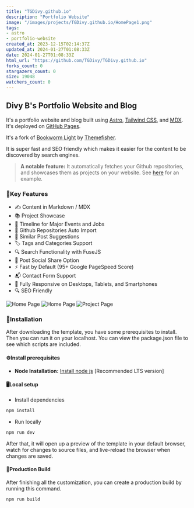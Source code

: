 ```yaml
---
title: "TGDivy.github.io"
description: "Portfolio Website"
image: "/images/projects/TGDivy.github.io/HomePage1.png"
tags: 
- astro
- portfolio-website
created_at: 2023-12-15T02:14:37Z
updated_at: 2024-01-27T01:08:33Z
date: 2024-01-27T01:08:33Z
html_url: "https://github.com/TGDivy/TGDivy.github.io"
forks_count: 0
stargazers_count: 0
size: 19048
watchers_count: 0
---
```


## Divy B's Portfolio Website and Blog

It's a portfolio website and blog built using [Astro](https://astro.build/), [Tailwind CSS](https://tailwindcss.com/), and [MDX](https://mdxjs.com/). It's deployed on [GitHub Pages](https://pages.github.com/).

It's a fork of [Bookworm Light]() by [Themefisher](https://themefisher.com/).

It is super fast and SEO friendly which makes it easier for the content to be discovered by search engines.

> **A notable feature:**
> It automatically fetches your Github repositories, and showcases them as projects on your website. See [here](me@divyb.xyz/projects) for an example.

### 🔑Key Features
<!-- Timeline for major events and jobs and social links support for personal profile -->
- ✍️ Content in Markdown / MDX
- 📚 Project Showcase
- 📅 Timeline for Major Events and Jobs
- 📁 Github Repositories Auto Import
- 🔗 Similar Post Suggestions
- 🏷️ Tags and Categories Support
- 🔍 Search Functionality with FuseJS
- 📲 Post Social Share Option
- ⚡ Fast by Default (95+ Google PageSpeed Score)
- 📬 Contact Form Support
- 📱 Fully Responsive on Desktops, Tablets, and Smartphones
- 🔍 SEO Friendly

<!-- Display 3 images in a row (use table maybe) -->
![Home Page](/images/projects/TGDivy.github.io/HomePage1.png)
![Home Page](/images/projects/TGDivy.github.io/HomePage2.png)
![Project Page](/images/projects/TGDivy.github.io/ProjectPage.png)


### 🔧Installation

After downloading the template, you have some prerequisites to install. Then you can run it on your localhost. You can view the package.json file to see which scripts are included.

#### ⚙️Install prerequisites

- **Node Installation:** [Install node js](https://nodejs.org/en/download/) [Recommended LTS version]

#### 🖥️Local setup

- Install dependencies

```bash
npm install
```

- Run locally

```bash
npm run dev
```

After that, it will open up a preview of the template in your default browser, watch for changes to source files, and live-reload the browser when changes are saved.

#### 🔨Production Build

After finishing all the customization, you can create a production build by running this command.

```bash
npm run build
```
